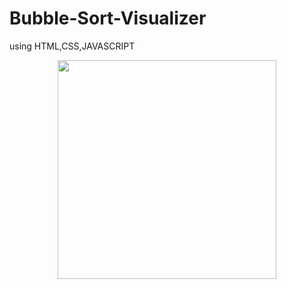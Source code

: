 # Bubble-Sort-Visualizer
using HTML,CSS,JAVASCRIPT

<p align="center">
  <img src="/Images/Screenshot from 2021-12-06 12-52-00.png" width="350">
</p>
